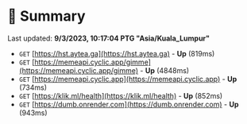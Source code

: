 # 📖 Summary
Last updated: **9/3/2023, 10:17:04 PTG "Asia/Kuala_Lumpur"**

- `GET` [https://hst.aytea.ga](https://hst.aytea.ga) - **Up** (819ms)
- `GET` [https://memeapi.cyclic.app/gimme](https://memeapi.cyclic.app/gimme) - **Up** (4848ms)
- `GET` [https://memeapi.cyclic.app](https://memeapi.cyclic.app) - **Up** (734ms)
- `GET` [https://klik.ml/health](https://klik.ml/health) - **Up** (852ms)
- `GET` [https://dumb.onrender.com](https://dumb.onrender.com) - **Up** (943ms)
